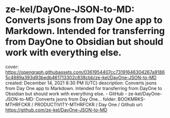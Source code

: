 # ze-kel/DayOne-JSON-to-MD: Converts jsons from Day One app to Markdown. Intended for transferring from DayOne to Obsidian but should work with everything else.

cover: https://opengraph.githubassets.com/0361954407cc73191646304267a91865c4889a393d93bedb461713302c838cbb/ze-kel/DayOne-JSON-to-MD
created: December 14, 2021 8:30 PM (UTC)
description: Converts jsons from Day One app to Markdown. Intended for transferring from DayOne to Obsidian but should work with everything else. - GitHub - ze-kel/DayOne-JSON-to-MD: Converts jsons from Day One...
folder: BOOKMRKS-MTHRFCKR / PRODUCTIVITY-MTHRFCKR / Day One / Github
url: https://github.com/ze-kel/DayOne-JSON-to-MD